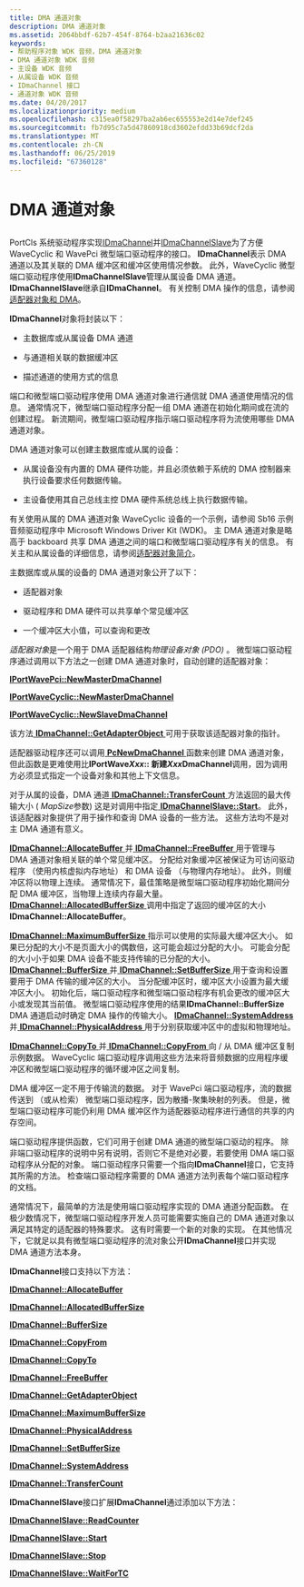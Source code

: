 ```yaml
---
title: DMA 通道对象
description: DMA 通道对象
ms.assetid: 2064bbdf-62b7-454f-8764-b2aa21636c02
keywords:
- 帮助程序对象 WDK 音频，DMA 通道对象
- DMA 通道对象 WDK 音频
- 主设备 WDK 音频
- 从属设备 WDK 音频
- IDmaChannel 接口
- 通道对象 WDK 音频
ms.date: 04/20/2017
ms.localizationpriority: medium
ms.openlocfilehash: c315ea0f58297ba2ab6ec655553e2d14e7def245
ms.sourcegitcommit: fb7d95c7a5d47860918cd3602efdd33b69dcf2da
ms.translationtype: MT
ms.contentlocale: zh-CN
ms.lasthandoff: 06/25/2019
ms.locfileid: "67360128"
---
```

# <a name="dma-channel-objects"></a>DMA 通道对象


## <span id="dma_channel_objects"></span><span id="DMA_CHANNEL_OBJECTS"></span>


PortCls 系统驱动程序实现[IDmaChannel](https://docs.microsoft.com/windows-hardware/drivers/ddi/content/portcls/nn-portcls-idmachannel)并[IDmaChannelSlave](https://docs.microsoft.com/windows-hardware/drivers/ddi/content/portcls/nn-portcls-idmachannelslave)为了方便 WaveCyclic 和 WavePci 微型端口驱动程序的接口。 **IDmaChannel**表示 DMA 通道以及其关联的 DMA 缓冲区和缓冲区使用情况参数。 此外，WaveCyclic 微型端口驱动程序使用**IDmaChannelSlave**管理从属设备 DMA 通道。 **IDmaChannelSlave**继承自**IDmaChannel**。 有关控制 DMA 操作的信息，请参阅[适配器对象和 DMA](https://docs.microsoft.com/windows-hardware/drivers/kernel/adapter-objects-and-dma)。

**IDmaChannel**对象将封装以下：

-   主数据库或从属设备 DMA 通道

-   与通道相关联的数据缓冲区

-   描述通道的使用方式的信息

端口和微型端口驱动程序使用 DMA 通道对象进行通信就 DMA 通道使用情况的信息。 通常情况下，微型端口驱动程序分配一组 DMA 通道在初始化期间或在流的创建过程。 新流期间，微型端口驱动程序指示端口驱动程序将为流使用哪些 DMA 通道对象。

DMA 通道对象可以创建主数据库或从属的设备：

-   从属设备没有内置的 DMA 硬件功能，并且必须依赖于系统的 DMA 控制器来执行设备要求任何数据传输。

-   主设备使用其自己总线主控 DMA 硬件系统总线上执行数据传输。

有关使用从属的 DMA 通道对象 WaveCyclic 设备的一个示例，请参阅 Sb16 示例音频驱动程序中 Microsoft Windows Driver Kit (WDK)。 主 DMA 通道对象是略高于 backboard 共享 DMA 通道之间的端口和微型端口驱动程序有关的信息。 有关主和从属设备的详细信息，请参阅[适配器对象简介](https://docs.microsoft.com/windows-hardware/drivers/kernel/introduction-to-adapter-objects)。

主数据库或从属的设备的 DMA 通道对象公开了以下：

-   适配器对象

-   驱动程序和 DMA 硬件可以共享单个常见缓冲区

-   一个缓冲区大小值，可以查询和更改

*适配器对象*是一个用于 DMA 适配器结构*物理设备对象 (PDO)* 。 微型端口驱动程序通过调用以下方法之一创建 DMA 通道对象时，自动创建的适配器对象：

[**IPortWavePci::NewMasterDmaChannel**](https://docs.microsoft.com/windows-hardware/drivers/ddi/content/portcls/nf-portcls-iportwavepci-newmasterdmachannel)

[**IPortWaveCyclic::NewMasterDmaChannel**](https://docs.microsoft.com/windows-hardware/drivers/ddi/content/portcls/nf-portcls-iportwavecyclic-newmasterdmachannel)

[**IPortWaveCyclic::NewSlaveDmaChannel**](https://docs.microsoft.com/windows-hardware/drivers/ddi/content/portcls/nf-portcls-iportwavecyclic-newslavedmachannel)

该方法[ **IDmaChannel::GetAdapterObject** ](https://docs.microsoft.com/windows-hardware/drivers/ddi/content/portcls/nf-portcls-idmachannel-getadapterobject)可用于获取该适配器对象的指针。

适配器驱动程序还可以调用[ **PcNewDmaChannel** ](https://docs.microsoft.com/windows-hardware/drivers/ddi/content/portcls/nf-portcls-pcnewdmachannel)函数来创建 DMA 通道对象，但此函数是更难使用比**IPortWave*Xxx*:: 新建*Xxx*DmaChannel**调用，因为调用方必须显式指定一个设备对象和其他上下文信息。

对于从属的设备，DMA 通道[ **IDmaChannel::TransferCount** ](https://docs.microsoft.com/windows-hardware/drivers/ddi/content/portcls/nf-portcls-idmachannel-transfercount)方法返回的最大传输大小 ( *MapSize*参数) 这是对调用中指定[ **IDmaChannelSlave::Start**](https://docs.microsoft.com/windows-hardware/drivers/ddi/content/portcls/nf-portcls-idmachannelslave-start)。 此外，该适配器对象提供了用于操作和查询 DMA 设备的一些方法。 这些方法均不是对主 DMA 通道有意义。

[**IDmaChannel::AllocateBuffer** ](https://docs.microsoft.com/windows-hardware/drivers/ddi/content/portcls/nf-portcls-idmachannel-allocatebuffer)并[ **IDmaChannel::FreeBuffer** ](https://docs.microsoft.com/windows-hardware/drivers/ddi/content/portcls/nf-portcls-idmachannel-freebuffer)用于管理与 DMA 通道对象相关联的单个常见缓冲区。 分配给对象缓冲区被保证为可访问驱动程序 （使用内核虚拟内存地址） 和 DMA 设备 （与物理内存地址）。 此外，则缓冲区将以物理上连续。 通常情况下，最佳策略是微型端口驱动程序初始化期间分配 DMA 缓冲区，当物理上连续内存最大量。 [**IDmaChannel::AllocatedBufferSize** ](https://docs.microsoft.com/windows-hardware/drivers/ddi/content/portcls/nf-portcls-idmachannel-allocatedbuffersize)调用中指定了返回的缓冲区的大小**IDmaChannel::AllocateBuffer**。

[**IDmaChannel::MaximumBufferSize** ](https://docs.microsoft.com/windows-hardware/drivers/ddi/content/portcls/nf-portcls-idmachannel-maximumbuffersize)指示可以使用的实际最大缓冲区大小。 如果已分配的大小不是页面大小的偶数倍，这可能会超过分配的大小。 可能会分配的大小小于如果 DMA 设备不能支持传输的已分配的大小。 [**IDmaChannel::BufferSize** ](https://docs.microsoft.com/windows-hardware/drivers/ddi/content/portcls/nf-portcls-idmachannel-buffersize)并[ **IDmaChannel::SetBufferSize** ](https://docs.microsoft.com/windows-hardware/drivers/ddi/content/portcls/nf-portcls-idmachannel-setbuffersize)用于查询和设置要用于 DMA 传输的缓冲区的大小。 当分配缓冲区时，缓冲区大小设置为最大缓冲区大小。 初始化后，端口驱动程序和微型端口驱动程序有机会更改的缓冲区大小或发现其当前值。 微型端口驱动程序使用的结果**IDmaChannel::BufferSize** DMA 通道启动时确定 DMA 操作的传输大小。 [**IDmaChannel::SystemAddress** ](https://docs.microsoft.com/windows-hardware/drivers/ddi/content/portcls/nf-portcls-idmachannel-systemaddress)并[ **IDmaChannel::PhysicalAddress** ](https://docs.microsoft.com/windows-hardware/drivers/ddi/content/portcls/nf-portcls-idmachannel-physicaladdress)用于分别获取缓冲区中的虚拟和物理地址。

[**IDmaChannel::CopyTo** ](https://docs.microsoft.com/windows-hardware/drivers/ddi/content/portcls/nf-portcls-idmachannel-copyto)并[ **IDmaChannel::CopyFrom** ](https://docs.microsoft.com/windows-hardware/drivers/ddi/content/portcls/nf-portcls-idmachannel-copyfrom)向 / 从 DMA 缓冲区复制示例数据。 WaveCyclic 端口驱动程序调用这些方法来将音频数据的应用程序缓冲区和微型端口驱动程序的循环缓冲区之间复制。

DMA 缓冲区一定不用于传输流的数据。 对于 WavePci 端口驱动程序，流的数据传送到 （或从检索） 微型端口驱动程序，因为散播-聚集映射的列表。 但是，微型端口驱动程序可能仍利用 DMA 缓冲区作为适配器驱动程序进行通信的共享的内存空间。

端口驱动程序提供函数，它们可用于创建 DMA 通道的微型端口驱动的程序。 除非端口驱动程序的说明中另有说明，否则它不是绝对必要，若要使用 DMA 端口驱动程序从分配的对象。 端口驱动程序只需要一个指向**IDmaChannel**接口，它支持其所需的方法。 检查端口驱动程序需要的 DMA 通道方法列表每个端口驱动程序的文档。

通常情况下，最简单的方法是使用端口驱动程序实现的 DMA 通道分配函数。 在极少数情况下，微型端口驱动程序开发人员可能需要实施自己的 DMA 通道对象以满足其特定的适配器的特殊要求。 这有时需要一个新的对象的实现。 在其他情况下，它就足以具有微型端口驱动程序的流对象公开**IDmaChannel**接口并实现 DMA 通道方法本身。

**IDmaChannel**接口支持以下方法：

[**IDmaChannel::AllocateBuffer**](https://docs.microsoft.com/windows-hardware/drivers/ddi/content/portcls/nf-portcls-idmachannel-allocatebuffer)

[**IDmaChannel::AllocatedBufferSize**](https://docs.microsoft.com/windows-hardware/drivers/ddi/content/portcls/nf-portcls-idmachannel-allocatedbuffersize)

[**IDmaChannel::BufferSize**](https://docs.microsoft.com/windows-hardware/drivers/ddi/content/portcls/nf-portcls-idmachannel-buffersize)

[**IDmaChannel::CopyFrom**](https://docs.microsoft.com/windows-hardware/drivers/ddi/content/portcls/nf-portcls-idmachannel-copyfrom)

[**IDmaChannel::CopyTo**](https://docs.microsoft.com/windows-hardware/drivers/ddi/content/portcls/nf-portcls-idmachannel-copyto)

[**IDmaChannel::FreeBuffer**](https://docs.microsoft.com/windows-hardware/drivers/ddi/content/portcls/nf-portcls-idmachannel-freebuffer)

[**IDmaChannel::GetAdapterObject**](https://docs.microsoft.com/windows-hardware/drivers/ddi/content/portcls/nf-portcls-idmachannel-getadapterobject)

[**IDmaChannel::MaximumBufferSize**](https://docs.microsoft.com/windows-hardware/drivers/ddi/content/portcls/nf-portcls-idmachannel-maximumbuffersize)

[**IDmaChannel::PhysicalAddress**](https://docs.microsoft.com/windows-hardware/drivers/ddi/content/portcls/nf-portcls-idmachannel-physicaladdress)

[**IDmaChannel::SetBufferSize**](https://docs.microsoft.com/windows-hardware/drivers/ddi/content/portcls/nf-portcls-idmachannel-setbuffersize)

[**IDmaChannel::SystemAddress**](https://docs.microsoft.com/windows-hardware/drivers/ddi/content/portcls/nf-portcls-idmachannel-systemaddress)

[**IDmaChannel::TransferCount**](https://docs.microsoft.com/windows-hardware/drivers/ddi/content/portcls/nf-portcls-idmachannel-transfercount)

**IDmaChannelSlave**接口扩展**IDmaChannel**通过添加以下方法：

[**IDmaChannelSlave::ReadCounter**](https://docs.microsoft.com/windows-hardware/drivers/ddi/content/portcls/nf-portcls-idmachannelslave-readcounter)

[**IDmaChannelSlave::Start**](https://docs.microsoft.com/windows-hardware/drivers/ddi/content/portcls/nf-portcls-idmachannelslave-start)

[**IDmaChannelSlave::Stop**](https://docs.microsoft.com/windows-hardware/drivers/ddi/content/portcls/nf-portcls-idmachannelslave-stop)

[**IDmaChannelSlave::WaitForTC**](https://docs.microsoft.com/windows-hardware/drivers/ddi/content/portcls/nf-portcls-idmachannelslave-waitfortc)

 

 





